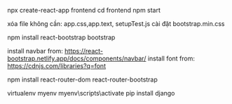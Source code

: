npx create-react-app frontend
cd frontend
npm start

xóa file không cần: app.css,app.text, setupTest.js
cài đặt bootstrap.min.css

npm install react-bootstrap bootstrap

install navbar from: https://react-bootstrap.netlify.app/docs/components/navbar/
install font from: https://cdnjs.com/libraries?q=font

npm install react-router-dom react-router-bootstrap

virtualenv myenv
myenv\scripts\activate
pip install django
